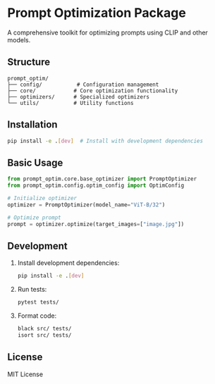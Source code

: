 # Prompt Optimization Package

A comprehensive toolkit for optimizing prompts using CLIP and other models.

## Structure

```
prompt_optim/
├── config/           # Configuration management
├── core/            # Core optimization functionality
├── optimizers/      # Specialized optimizers
└── utils/           # Utility functions
```

## Installation

```bash
pip install -e .[dev]  # Install with development dependencies
```

## Basic Usage

```python
from prompt_optim.core.base_optimizer import PromptOptimizer
from prompt_optim.config.optim_config import OptimConfig

# Initialize optimizer
optimizer = PromptOptimizer(model_name="ViT-B/32")

# Optimize prompt
prompt = optimizer.optimize(target_images=["image.jpg"])
```

## Development

1. Install development dependencies:
   ```bash
   pip install -e .[dev]
   ```

2. Run tests:
   ```bash
   pytest tests/
   ```

3. Format code:
   ```bash
   black src/ tests/
   isort src/ tests/
   ```

## License

MIT License
